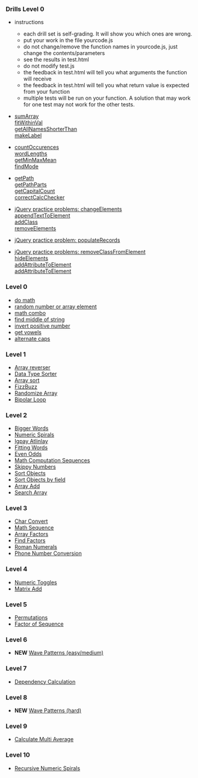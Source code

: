 ### Drills Level 0
- instructions
  - each drill set is self-grading.  It will show you which ones are wrong.
  - put your work in the file yourcode.js
  - do not change/remove the function names in yourcode.js, just change the contents/parameters
  - see the results in test.html
  - do not modify test.js
  - the feedback in test.html will tell you what arguments the function will receive
  - the feedback in test.html will tell you what return value is expected from your function
  - multiple tests will be run on your function.  A solution that may work for one test may not work for the other tests.

- <a href="https://github.com/Learning-Fuze/practice-problems/blob/master/drills01/README.md" target="_blank">sumArray<br>fitWithinVal<br>getAllNamesShorterThan<br>makeLabel</a>
- <a href="https://github.com/Learning-Fuze/practice-problems/blob/master/drills02/README.md" target="_blank">countOccurences<br>wordLengths<br>getMinMaxMean<br>findMode</a>
- <a href="https://github.com/Learning-Fuze/practice-problems/blob/master/drills03/README.md" target="_blank">getPath<br>getPathParts<br>getCapitalCount<br>correctCalcChecker</a>
- <a href="https://github.com/Learning-Fuze/practice-problems/blob/master/drills04/README.md" target="_blank">jQuery practice problems: changeElements<br>appendTextToElement<br>addClass<br>removeElements</a>
- <a href="https://github.com/Learning-Fuze/practice-problems/blob/master/drills05/README.md" target="_blank">jQuery practice problem: populateRecords</a>
- <a href="https://github.com/Learning-Fuze/practice-problems/blob/master/drills06/README.md" target="_blank">jQuery practice problems: removeClassFromElement<br>hideElements<br>addAttributeToElement<br>addAttributeToElement</a>

### Level 0
- <a href="practice29/README.md" target="_blank">do math</a>
- <a href="practice30/README.md" target="_blank">random number or array element</a>
- <a href="practice31/README.md" target="_blank">math combo</a>
- <a href="practice32/README.md" target="_blank">find middle of string</a>
- <a href="practice33/README.md" target="_blank">invert positive number</a>
- <a href="practice36/README.md" target="_blank">get vowels</a>
- <a href="practice37/README.md" target="_blank">alternate caps</a>

### Level 1
- <a href="practice02/README.md" target="_blank">Array reverser</a>
- <a href="practice03/README.md" target="_blank">Data Type Sorter</a>
- <a href="practice04/README.md" target="_blank">Array sort</a>
- <a href="practice05/README.md" target="_blank">FizzBuzz</a>
- <a href="practice20/README.md" target="_blank">Randomize Array</a>
- <a href="practice21/README.md" target="_blank">Bipolar Loop</a>

### Level 2
- <a href="practice01/README.md" target="_blank">Bigger Words</a>
- <a href="practice06/README.md" target="_blank">Numeric Spirals</a>
- <a href="practice07/README.md" target="_blank">Igpay Atlinlay</a>
- <a href="practice09/README.md" target="_blank">Fitting Words</a>
- <a href="practice11/README.md" target="_blank">Even Odds</a>
- <a href="practice13/README.md" target="_blank">Math Computation Sequences</a>
- <a href="practice17/README.md" target="_blank">Skippy Numbers</a>
- <a href="practice19/README.md" target="_blank">Sort Objects</a>
- <a href="practice22/README.md" target="_blank">Sort Objects by field</a>
- <a href="practice25/README.md" target="_blank">Array Add</a>
- <a href="practice26/README.md" target="_blank">Search Array</a>

### Level 3
- <a href="practice08/README.md" target="_blank">Char Convert</a>
- <a href="practice12/README.md" target="_blank">Math Sequence</a>
- <a href="practice14/README.md" target="_blank">Array Factors</a>
- <a href="practice23/README.md" target="_blank">Find Factors</a>
- <a href="practice28/README.md" target="_blank">Roman Numerals</a>
- <a href="practice38/README.md" target="_blank">Phone Number Conversion</a>

### Level 4
- <a href="practice15/README.md" target="_blank">Numeric Toggles</a>
- <a href="practice24/README.md" target="_blank">Matrix Add</a>

### Level 5
- <a href="practice10/README.md" target="_blank">Permutations</a>
- <a href="practice16/README.md" target="_blank">Factor of Sequence</a>

### Level 6
- **NEW** <a href="practice39/README.md" target="_blank">Wave Patterns (easy/medium)</a>

### Level 7
- <a href="practice35/README.md" target="_blank">Dependency Calculation</a>

### Level 8
- **NEW** <a href="practice39/README.md" target="_blank">Wave Patterns (hard)</a>

### Level 9
- <a href="practice18/README.md" target="_blank">Calculate Multi Average</a>

### Level 10
- <a href="practice27/README.md" target="_blank">Recursive Numeric Spirals</a>
